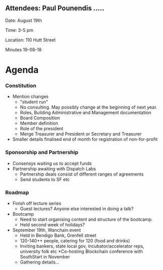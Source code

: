 
## Attendees: Paul Pounendis .....

Date: August 19th

Time: 3-5 pm

Location: 110 Hutt Street 

Minutes 19-08-18

# Agenda

### Constitution
* Mention changes
   * "student run"
   * No consulting. May possibly change at the beginning of next year.
   * Roles, Building Administrative and Management documentation
   * Board Composition
   * Member definition
   * Role of the president
   * Merge Treasurer and President or Secretary and Treasurer
* Smaller details finalised end of month for registration of non-for-profit

### Sponsorship and Partnership
* Consensys waiting us to accept funds
* Partnership awaiting with Dispatch Labs
   * Partnership deals consist of different ranges of agreements
   * Send students to SF etc

### Roadmap
* Finish off lecture series 
   * Guest lectures? Anyone else interested in doing a talk?
* Bootcamp
   * Need to start organising content and structure of the bootcamp.
   * Held second week of holidays?
* September 19th, Wanchain event
   * Held in Bendigo Bank, Grenfell street
   * 120-140++ people, catering for 120 (food and drinks)
   * Inviting bankers, state local gov, incubator/accelerator reps, university folk etc
*Co-hosting Blockchain conference with SouthStart in November
   * Gathering details...
